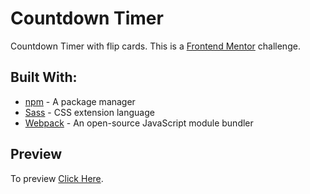 # Countdown Timer
Countdown Timer with flip cards.
This is a [Frontend Mentor](https://www.frontendmentor.io) challenge.

## Built With:
* [npm](https://docs.npmjs.com/) - A package manager
* [Sass](https://sass-lang.com/documentation) - CSS extension language
* [Webpack](https://webpack.js.org/concepts/) - An open-source JavaScript module bundler

## Preview
To preview [Click Here](https://countdown-timer-git-main-narziz.vercel.app/).

